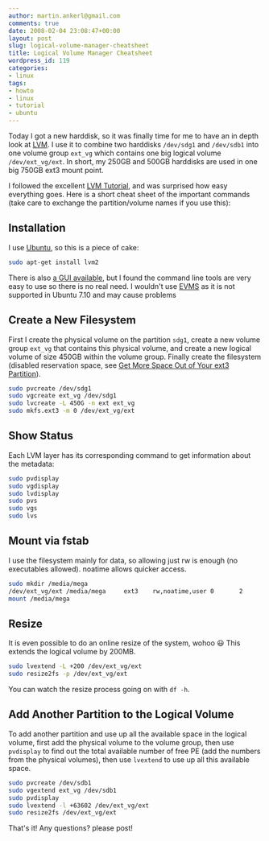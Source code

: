 ```yaml
---
author: martin.ankerl@gmail.com
comments: true
date: 2008-02-04 23:08:47+00:00
layout: post
slug: logical-volume-manager-cheatsheet
title: Logical Volume Manager Cheatsheet
wordpress_id: 119
categories:
- linux
tags:
- howto
- linux
- tutorial
- ubuntu
---
```


Today I got a new harddisk, so it was finally time for me to have an in depth look at [LVM](http://sources.redhat.com/lvm2/). I use it to combine two harddisks `/dev/sdg1` and `/dev/sdb1` into one volume group `ext_vg` which contains one big logical volume `/dev/ext_vg/ext`. In short, my 250GB and 500GB harddisks are used in one big 750GB ext3 mount point.

I followed the excellent [LVM Tutorial](http://www.linuxconfig.org/Linux_lvm_-_Logical_Volume_Manager), and was surprised how easy everything goes. Here is a short cheat sheet of the important commands (take care to exchange the partition/volume names if you use this):


## Installation

I use [Ubuntu](http://www.ubuntu.com/), so this is a piece of cake: 
    
```bash
sudo apt-get install lvm2
```

There is also [a GUI available](http://ubuntuforums.org/showthread.php?t=216117), but I found the command line tools are very easy to use so there is no real need. I wouldn't use [EVMS](https://wiki.ubuntu.com/Evms) as it is not supported in Ubuntu 7.10 and may cause problems

## Create a New Filesystem


First I create the physical volume on the partition `sdg1`, create a new volume group `ext_vg` that contains this physical volume, and create a new logical volume of size 450GB within the volume group. Finally create the filesystem (disabled reservation space, see [Get More Space Out of Your ext3 Partition](/2008/01/12/get-more-space-out-of-your-ext3-partition/)). 

```bash
sudo pvcreate /dev/sdg1
sudo vgcreate ext_vg /dev/sdg1
sudo lvcreate -L 450G -n ext ext_vg
sudo mkfs.ext3 -m 0 /dev/ext_vg/ext
```

## Show Status

Each LVM layer has its corresponding command to get information about the metadata:
```bash    
sudo pvdisplay
sudo vgdisplay
sudo lvdisplay
sudo pvs
sudo vgs
sudo lvs
```

## Mount via fstab

I use the filesystem mainly for data, so allowing just rw is enough (no executables allowed). noatime allows quicker access. 
```bash  
sudo mkdir /media/mega
/dev/ext_vg/ext /media/mega     ext3    rw,noatime,user 0       2
mount /media/mega
```


## Resize


It is even possible to do an online resize of the system, wohoo :smiley: This extends the logical volume by 200MB. 
```bash
sudo lvextend -L +200 /dev/ext_vg/ext
sudo resize2fs -p /dev/ext_vg/ext
```

You can watch the resize process going on with `df -h`.


## Add Another Partition to the Logical Volume

To add another partition and use up all the available space in the logical volume, first add the physical volume to the volume group, then use `pvdisplay` to find out the total available number of free PE (add the numbers from the physical volumes), then use `lvextend` to use up all this available space. 

```bash  
sudo pvcreate /dev/sdb1
sudo vgextend ext_vg /dev/sdb1
sudo pvdisplay
sudo lvextend -l +63602 /dev/ext_vg/ext
sudo resize2fs /dev/ext_vg/ext
```


That's it! Any questions? please post!
